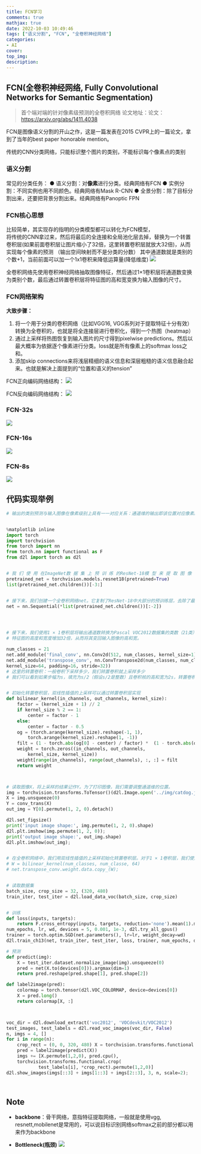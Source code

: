 ```yaml
---
title: FCN学习
comments: true
mathjax: true
date: 2022-10-03 10:49:46
tags: ["语义分割", "FCN", "全卷积神经网络"]
categories:
- AI
cover:
top_img:
description:
---
```

<script type="text/javascript" src="/js/src/bai.js"></script>

## FCN(全卷积神经网络, Fully Convolutional Networks for Semantic Segmentation)
> 首个端对端的针对像素级预测的全卷积网络
论文地址：论文：https://arxiv.org/abs/1411.4038

FCN是图像语义分割的开山之作，这是一篇发表在2015 CVPR上的一篇论文，拿到了当年的best paper honorable mention。

传统的CNN分类网络，只能标识整个图片的类别，不能标识每个像素点的类别



### 语义分割
常见的分类任务：
● 语义分割：对**像素**进行分类。经典网络有FCN
● 实例分割：不同实例也用不同颜色。经典网络有Mask R-CNN
● 全景分割：除了目标分割出来，还要把背景分割出来。经典网络有Panoptic FPN






### FCN核心思想
比较简单，其实现存的指明的分类模型都可以转化为FCN模型，  
将传统的CNN拿过来，然后将最后的全连接和全局池化层去掉，替换为一个转置卷积层(如果前面卷积层让图片缩小了32倍，这里转置卷积层就放大32倍)，从而实现每个像素的预测 （输出空间映射而不是分类的分数）
其中通道数就是类别的个数+1，当前前面可以加一个1x1卷积来降低运算量(降低维度)
![](http://image.xpshuai.cn/20221003111119.png)


全卷积⽹络先使⽤卷积神经⽹络抽取图像特征，然后通过1×1卷积层将通道数变换为类别个数，最后通过转置卷积层将特征图的⾼和宽变换为输⼊图像的尺⼨。



### FCN网络架构
**大致步骤：**
1. 将一个用于分类的卷积网络（比如VGG16, VGG系列对于提取特征十分有效）转换为全卷积的，也就是将全连接层进行卷积化，得到一个热图（heatmap）
2. 通过上采样将热图恢复到输入图片的尺寸得到pixelwise predictions。然后以最大概率为依据逐个像素进行分类。loss就是所有像素上的softmax loss之和。
3. 添加skip connections来将浅层精细的语义信息和深层粗糙的语义信息融合起来。也就是解决上面提到的“位置和语义的tension”

  

    
FCN正向编码网络结构：
![](http://image.xpshuai.cn/20221003111759.png)




FCN反向编码网络结构：
![](http://image.xpshuai.cn/20221003111902.png)



### FCN-32s
![](http://image.xpshuai.cn/20221003112244.png)



### FCN-16s
![](http://image.xpshuai.cn/20221003112257.png)



### FCN-8s
![](http://image.xpshuai.cn/20221003112316.png)



## 代码实现举例

```python
# 输出的类别预测与输⼊图像在像素级别上具有⼀⼀对应关系：通道维的输出即该位置对应像素的类别预测。


%matplotlib inline
import torch
import torchvision
from torch import nn
from torch.nn import functional as F
from d2l import torch as d2l


# 我 们 使 ⽤ 在ImageNet数 据 集 上 预 训 练 的ResNet-18模 型 来 提 取 图 像 特 征， 并 将 该 ⽹ 络 记为pretrained_net。ResNet-18模型的最后⼏层包括全局平均汇聚层和全连接层，然⽽全卷积⽹络中不需要它们。
pretrained_net = torchvision.models.resnet18(pretrained=True)
list(pretrained_net.children())[-3:]


# 接下来，我们创建⼀个全卷积⽹络net。它复制了ResNet-18中⼤部分的预训练层，去除了最后的全局平均汇聚层和最接近输出的全连接层。
net = nn.Sequential(*list(pretrained_net.children())[:-2])




# 接下来，我们使⽤1 × 1卷积层将输出通道数转换为Pascal VOC2012数据集的类数（21类）。最后，我们需要将
# 特征图的⾼度和宽度增加32倍，从⽽将其变回输⼊图像的⾼和宽。

num_classes = 21
net.add_module('final_conv', nn.Conv2d(512, num_classes, kernel_size=1))
net.add_module('transpose_conv', nn.ConvTranspose2d(num_classes, num_classes,
kernel_size=64, padding=16, stride=32))
# 这里的转置卷积：一般卷积下采样多少，我们转置卷积就上采样多少
# 我们可以看到如果步幅为s，填充为s/2（假设s/2是整数）且卷积核的⾼和宽为2s，转置卷积核会将输⼊的⾼和宽分别放⼤s倍


# 初始化转置卷积层，双线性插值的上采样可以通过转置卷积层实现
def bilinear_kernel(in_channels, out_channels, kernel_size):
    factor = (kernel_size + 1) // 2
    if kernel_size % 2 == 1:
        center = factor - 1
    else:
        center = factor - 0.5
    og = (torch.arange(kernel_size).reshape(-1, 1),
        torch.arange(kernel_size).reshape(1, -1))
    filt = (1 - torch.abs(og[0] - center) / factor) *  (1 - torch.abs(og[1] - center) / factor)
    weight = torch.zeros((in_channels, out_channels,
        kernel_size, kernel_size))
    weight[range(in_channels), range(out_channels), :, :] = filt
    return weight



# 读取图像X，将上采样的结果记作Y。为了打印图像，我们需要调整通道维的位置。
img = torchvision.transforms.ToTensor()(d2l.Image.open('../img/catdog.jpg'))
X = img.unsqueeze(0)
Y = conv_trans(X)
out_img = Y[0].permute(1, 2, 0).detach()

d2l.set_figsize()
print('input image shape:', img.permute(1, 2, 0).shape)
d2l.plt.imshow(img.permute(1, 2, 0));
print('output image shape:', out_img.shape)
d2l.plt.imshow(out_img);


# 在全卷积⽹络中，我们⽤双线性插值的上采样初始化转置卷积层。对于1 × 1卷积层，我们使⽤Xavier初始化参数。
# W = bilinear_kernel(num_classes, num_classe, 64)
# net.transpose_conv.weight.data.copy_(W);


# 读取数据集
batch_size, crop_size = 32, (320, 480)
train_iter, test_iter = d2l.load_data_voc(batch_size, crop_size)


# 训练
def loss(inputs, targets):
    return F.cross_entropy(inputs, targets, reduction='none').mean(1).mean(1)
num_epochs, lr, wd, devices = 5, 0.001, 1e-3, d2l.try_all_gpus()
trainer = torch.optim.SGD(net.parameters(), lr=lr, weight_decay=wd)
d2l.train_ch13(net, train_iter, test_iter, loss, trainer, num_epochs, devices)

# 预测
def predict(img):
    X = test_iter.dataset.normalize_image(img).unsqueeze(0)
    pred = net(X.to(devices[0])).argmax(dim=1)
    return pred.reshape(pred.shape[1], pred.shape[2])

def label2image(pred):
    colormap = torch.tensor(d2l.VOC_COLORMAP, device=devices[0])
    X = pred.long()
    return colormap[X, :]



voc_dir = d2l.download_extract('voc2012', 'VOCdevkit/VOC2012')
test_images, test_labels = d2l.read_voc_images(voc_dir, False)
n, imgs = 4, []
for i in range(n):
    crop_rect = (0, 0, 320, 480) X = torchvision.transforms.functional.crop(test_images[i], *crop_rect)
    pred = label2image(predict(X))
    imgs += [X.permute(1,2,0), pred.cpu(),
    torchvision.transforms.functional.crop(
            test_labels[i], *crop_rect).permute(1,2,0)]
d2l.show_images(imgs[::3] + imgs[1::3] + imgs[2::3], 3, n, scale=2);




```



## Note
- **backbone**：骨干网络，意指特征提取网络，一般就是使用vgg, resnett,mobilenet是常用的，可以说目标识别网络softmax之前的部分都以用来作为backbone

- **Bottleneck(瓶颈)**
![](http://image.xpshuai.cn/20221003112508.png)





